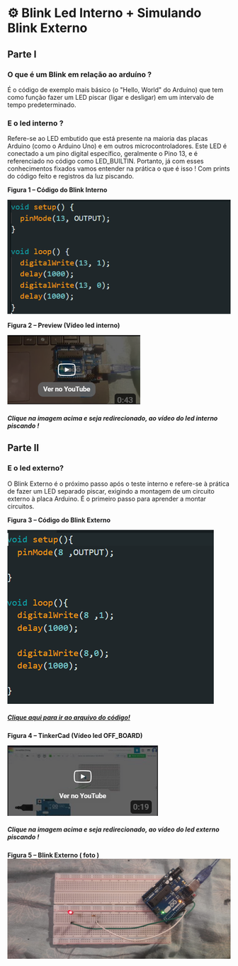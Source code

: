 
# ⚙ Blink Led Interno +  Simulando Blink Externo

## Parte I

### O que é um Blink em relação ao arduíno ?

É o código de exemplo mais básico (o "Hello, World" do Arduino) que tem como função fazer um LED piscar (ligar e desligar) em um intervalo de tempo predeterminado.

### E o led interno ?

Refere-se ao LED embutido que está presente na maioria das placas Arduino (como o Arduino Uno) e em outros microcontroladores. Este LED é conectado a um pino digital específico, geralmente o Pino 13, e é referenciado no código como LED_BUILTIN. Portanto, já com esses conhecimentos fixados vamos entender na prática o que é isso ! Com prints do código feito e registros da luz piscando. 

**Figura 1 – Código do Blink Interno**

![Blink Interno](assets/imagemblinkinterno.png)

**Figura 2 – Preview (Vídeo led interno)**

[![Assista ao vídeo](assets/previewledinterno.png)](https://youtu.be/QnhrI_rsRXA)
##### Clique na imagem acima e seja redirecionado, ao vídeo do led interno piscando !

## Parte II

### E o led externo?

O Blink Externo é o próximo passo após o teste interno e refere-se à prática de fazer um LED separado piscar, exigindo a montagem de um circuito externo à placa Arduino. É o primeiro passo para aprender a montar circuitos.

**Figura 3 – Código do Blink Externo**

![Blink Externo](assets/codigoexterno.png)
##### [Clique aqui para ir ao arquivo do código!](ledexternocodigo.ino)

**Figura 4 – TinkerCad (Vídeo led OFF_BOARD)**

[![Assista ao vídeo](assets/previewledexterno.png)](https://youtu.be/bmRlIqPDWJE)
##### Clique na imagem acima e seja redirecionado, ao vídeo do led externo piscando !

**Figura 5 – Blink Externo ( foto )**
![Blink Externo](assets/fisico.jpg)


